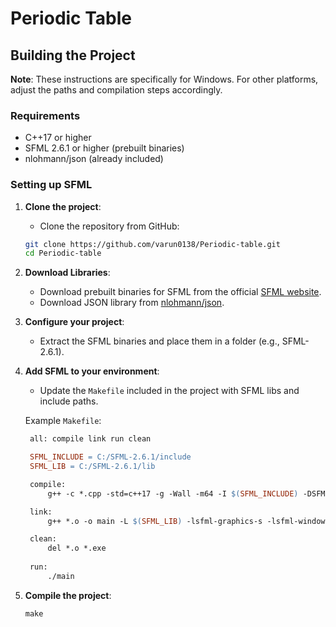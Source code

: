 # Periodic Table

## Building the Project
**Note**: These instructions are specifically for Windows. For other platforms, adjust the paths and compilation steps accordingly.

### Requirements

- C++17 or higher
- SFML 2.6.1 or higher (prebuilt binaries)
- nlohmann/json (already included)

### Setting up SFML
1. **Clone the project**:
   - Clone the repository from GitHub:
   ```bash
   git clone https://github.com/varun0138/Periodic-table.git
   cd Periodic-table
   ```

2. **Download Libraries**: 
   - Download prebuilt binaries for SFML from the official [SFML website](https://www.sfml-dev.org/index.php).
   - Download JSON library from [nlohmann/json](https://github.com/nlohmann/json).
   
3. **Configure your project**:
   - Extract the SFML binaries and place them in a folder (e.g., SFML-2.6.1).
   
4. **Add SFML to your environment**:
   - Update the `Makefile` included in the project with SFML libs and include paths.
   
   Example `Makefile`:
   ```makefile
    all: compile link run clean

    SFML_INCLUDE = C:/SFML-2.6.1/include
    SFML_LIB = C:/SFML-2.6.1/lib

    compile:
        g++ -c *.cpp -std=c++17 -g -Wall -m64 -I $(SFML_INCLUDE) -DSFML_STATIC 

    link:
        g++ *.o -o main -L $(SFML_LIB) -lsfml-graphics-s -lsfml-window-s -lsfml-system-s -lopengl32 -lfreetype -lwinmm -lgdi32 

    clean:
        del *.o *.exe
        
    run:
        ./main
    ```
5. **Compile the project**:
   ```
   make
   ```